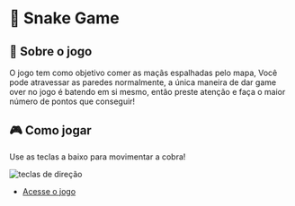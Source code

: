 # :snake: Snake Game

## :book: Sobre o jogo

O jogo tem como objetivo comer as maçãs espalhadas pelo mapa, Você pode atravessar as paredes normalmente, a única maneira de dar game over no jogo é batendo em si mesmo, então preste atenção e faça o maior número de pontos que conseguir!

## :video_game: Como jogar

Use as teclas a baixo para movimentar a cobra!

![teclas de direção](https://static.thenounproject.com/png/2082254-200.png)

- [Acesse o jogo]() 
